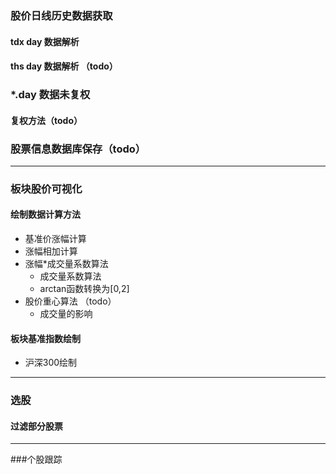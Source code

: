 

### 股价日线历史数据获取

#### tdx day 数据解析

#### ths day 数据解析 （todo）


### *.day 数据未复权
#### 复权方法（todo）


### 股票信息数据库保存（todo）

***
### 板块股价可视化

#### 绘制数据计算方法
- 基准价涨幅计算
- 涨幅相加计算
- 涨幅*成交量系数算法
  - 成交量系数算法
  - arctan函数转换为[0,2]
- 股价重心算法 （todo）
  - 成交量的影响

#### 板块基准指数绘制
- 沪深300绘制

***
### 选股

#### 过滤部分股票

***
###个股跟踪








